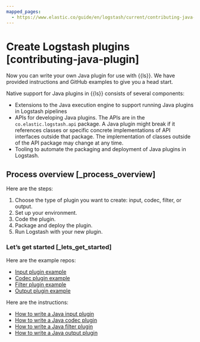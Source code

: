 ```yaml
---
mapped_pages:
  - https://www.elastic.co/guide/en/logstash/current/contributing-java-plugin.html
---
```


# Create Logstash plugins [contributing-java-plugin]

Now you can write your own Java plugin for use with {{ls}}. We have provided instructions and GitHub examples to give you a head start.

Native support for Java plugins in {{ls}} consists of several components:

* Extensions to the Java execution engine to support running Java plugins in Logstash pipelines
* APIs for developing Java plugins. The APIs are in the `co.elastic.logstash.api` package. A Java plugin might break if it references classes or specific concrete implementations of API interfaces outside that package. The implementation of classes outside of the API package may change at any time.
* Tooling to automate the packaging and deployment of Java plugins in Logstash.


## Process overview [_process_overview]

Here are the steps:

1. Choose the type of plugin you want to create: input, codec, filter, or output.
2. Set up your environment.
3. Code the plugin.
4. Package and deploy the plugin.
5. Run Logstash with your new plugin.


### Let’s get started [_lets_get_started]

Here are the example repos:

* [Input plugin example](https://github.com/logstash-plugins/logstash-input-java_input_example)
* [Codec plugin example](https://github.com/logstash-plugins/logstash-codec-java_codec_example)
* [Filter plugin example](https://github.com/logstash-plugins/logstash-filter-java_filter_example)
* [Output plugin example](https://github.com/logstash-plugins/logstash-output-java_output_example)

Here are the instructions:

* [How to write a Java input plugin](/extend/java-input-plugin.md)
* [How to write a Java codec plugin](/extend/java-codec-plugin.md)
* [How to write a Java filter plugin](/extend/java-filter-plugin.md)
* [How to write a Java output plugin](/extend/java-output-plugin.md)





